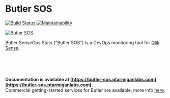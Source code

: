 # Butler SOS

[![Build Status](https://cloud.drone.io/api/badges/ptarmiganlabs/butler-sos/status.svg)](https://cloud.drone.io/ptarmiganlabs/butler-sos)
[![Maintainability](https://api.codeclimate.com/v1/badges/98e766fc989b93f063ac/maintainability)](https://codeclimate.com/github/mountaindude/butler-sos/maintainability)

![Butler SOS](img/butler-sos-small.png)  

Butler SenseOps Stats ("Butler SOS") is a DevOps monitoring tool for [Qlik Sense](https://www.qlik.com/us/products/qlik-sense).

\
\
\
\
**Documentation is available at [https://butler-sos.ptarmiganlabs.com](https://butler-sos.ptarmiganlabs.com).**
\
Commercial getting-started services for Butler are available, more info [here](https://ptarmiganlabs.com/butler-assist/).
